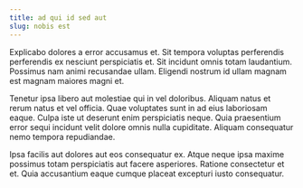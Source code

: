 ```yaml
---
title: ad qui id sed aut
slug: nobis est
---
```


Explicabo dolores a error accusamus et. Sit tempora voluptas perferendis perferendis ex nesciunt perspiciatis et. Sit incidunt omnis totam laudantium. Possimus nam animi recusandae ullam. Eligendi nostrum id ullam magnam est magnam maiores magni et.

Tenetur ipsa libero aut molestiae qui in vel doloribus. Aliquam natus et rerum natus et vel officia. Quae voluptates sunt in ad eius laboriosam eaque. Culpa iste ut deserunt enim perspiciatis neque. Quia praesentium error sequi incidunt velit dolore omnis nulla cupiditate. Aliquam consequatur nemo tempora repudiandae.

Ipsa facilis aut dolores aut eos consequatur ex. Atque neque ipsa maxime possimus totam perspiciatis aut facere asperiores. Ratione consectetur et et. Quia accusantium eaque cumque placeat excepturi iusto consequatur.
